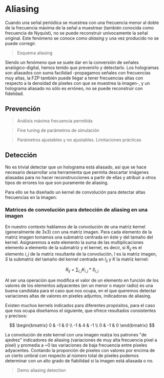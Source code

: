 # Aliasing

Cuando una señal periódica se muestrea con una frecuencia menor al doble de la frecuencia máxima de la señal a muestrear (también conocida como frecuencia de Nyquist), no se puede reconstruir unívocamente la señal original. Este fenómeno se conoce como *aliasing* y una vez producido no se puede corregir. 

>Esquema aliasing

Siendo un fenómeno que se suele dar en la conversión de señales analógico-digital, hemos tenido que prevenirlo y detectarlo. Los hologramas son aliasados con suma facilidad -propagamos señales con frecuencias muy altas, la FZP también puede llegar a tener frecuencias altas con respecto a la densidad de píxeles con que se muestrea la imagen-, y un holograma aliasado no sólo es erróneo, no se puede reconstruir con fidelidad.

## Prevención

>Análisis máxima frecuencia permitida

>Fine tuning de parámetros de simulación

>Parámetros ajustables y no ajustables. Limitaciones prácticas

## Detección

No es trivial detectar que un holograma está aliasado, así que se hace necesario desarrollar una herramienta que permita descartar imágenes aliasadas para no hacer reconstrucciones a partir de ellas y atribuir a otros tipos de errores los que son puramente de aliasing. 

Para ello se ha diseñado un kernel de convolución para detectar altas frecuencias en la imagen:

### Matrices de convolución para detección de aliasing en una imagen

En nuestro contexto hablamos de la convolución de una matriz kernel (generalmente de 3x3) con una matriz imagen. Para cada elemento de la matriz imagen tomamos una submatriz centrada en éste y del tamaño del kernel. Asignaremos a este elemento la suma de las multiplicaciones elemento a elemento de la submatriz y el kernel, es decir, si $R_{ij}$ es el elemento $i,j$ de la matriz resultante de la convolución, $I$ es la matriz imagen, $S$ la submatriz del tamaño del kernel centrada en $I_{ij}$ y $K$ la matriz kernel:

$$R_{ij}=\sum_{i,j} K_{i,j}*S_{i,j}$$

Al ser una operación que modifica el valor de un elemento en función de los valores de los elementos adyacentes (en un menor o mayor radio) es una buena candidata para el caso que nos ocupa, en el que queremos detectar variaciones altas de valores en píxeles adjuntos, indicadoras de aliasing. 

Existen muchos kernels indicados para diferentes propósitos, para el caso que nos ocupa diseñamos el siguiente, que ofrece resultados consistentes y precisos:

$$
\begin{bmatrix}
    0 & -1 & 0 \\
    -1 & 4 & -1 \\
    0 & -1 & 0
\end{bmatrix}
$$

La convolución de este kernel con una imagen realza los patrones "de ajedrez" indicadores de aliasing (variaciones de muy alta frecuencia píxel a píxel) y promedia a ~0 las variaciones de baja frecuencia entre píxeles adyacentes. Contando la proporción de píxeles con valores por encima de un cierto umbral con respecto al número total de píxeles podemos determinar con un alto grado de fiabilidad si la imagen está aliasada o no.

>Demo aliasing detection

